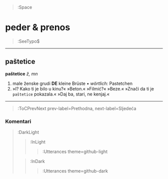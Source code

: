 > :Space

# peder & prenos

> :SeeTypo$

****

## paštetice

**paštetice** *ž, mn*

1. male ženske grudi __DE__ kleine Brüste • _wörtlich:_ Pastetchen
  1. »I? Kako ti je bilo u kinu?« »Beton.« »Filmić?« »Beze.« »Znači da ti je `paštetice` pokazala.« »Daj ba, stari, ne kenjaj.«

****

> :ToCPrevNext prev-label=Prethodna, next-label=Sljedeća

### Komentari

> :DarkLight
> > :InLight
> >
> > > :Utterances theme=github-light
>
> > :InDark
> >
> > > :Utterances theme=github-dark